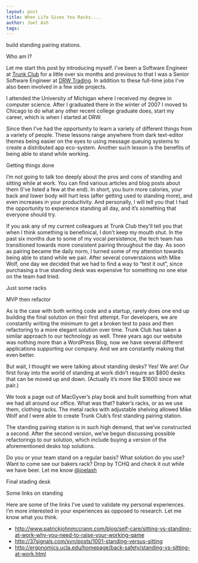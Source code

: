 ```yaml
---
layout: post
title: When Life Gives You Racks....
author: Joel Ash
tags: 
---
```

build standing pairing stations.

Who am I?

Let me start this post by introducing myself. I’ve been a Software Engineer at [Trunk Club](http://trunkclub.com/) for a little over six months and previous to that I was a Senior Software Engineer at [DRW Trading](http://drw.com/). In addition to these full-time jobs I’ve also been involved in a few side projects.

I attended the University of Michigan where I received my degree in computer science. After I graduated there in the winter of 2007 I moved to Chicago to do what any other recent college graduate does, start my career, which is when I started at DRW.

Since then I’ve had the opportunity to learn a variety of different things from a variety of people. These lessons range anywhere from dark text-editor themes being easier on the eyes to using message queuing systems to create a distributed app eco-system. Another such lesson is the benefits of being able to stand while working.

Getting things done

I’m not going to talk too deeply about the pros and cons of standing and sitting while at work. You can find various articles and blog posts about them (I’ve listed a few at the end). In short, you burn more calories, your back and lower body will hurt less (after getting used to standing more), and even increases in your productivity. And personally, I will tell you that I had the opportunity to experience standing all day, and it’s something that everyone should try.

If you ask any of my current colleagues at Trunk Club they’ll tell you that when I think something is benefinical, I don’t keep my mouth shut. In the past six months due to some of my vocal persistence, the tech team has transitioned towards more consistent pairing throughout the day. As soon as pairing became the daily norm, I turned some of my attention towards being able to stand while we pair. After several converstaions with Mike Wolf, one day we decided that we had to find a way to “test it out”, since purchasing a true standing desk was expensive for something no one else on the team had tried.

Just some racks



MVP then refactor

As is the case with both writing code and a startup, rarely does one end up building the final solution on their first attempt. For developers, we are constantly writing the minimum to get a broken test to pass and then refactoring to a more elegant solution over time. Trunk Club has taken a similar approach to our technology as well. Three years ago our website was nothing more than a WordPress Blog, now we have several different applications supporting our company. And we are constantly making that even better.

But wait, I thought we were talking about standing desks? Yes! We are! Our first foray into the world of standing at work didn’t require an $800 desks that can be moved up and down. (Actually it’s more like $1600 since we pair.)

We took a page out of MacGyver’s play book and built something from what we had all around our office. What was that? baker’s racks, or as we use them, clothing racks. The metal racks with adjustable shelving allowed Mike Wolf and I were able to create Trunk Club’s first standing pairing station.

The standing pairing station is in such high demand, that we’ve constructed a second. After the second version, we’ve begun discussing possible refactorings to our solution, which include buying a version of the aforementioned desks top solutions.

Do you or your team stand on a regular basis? What solution do you use? Want to come see our bakers rack? Drop by TCHQ and check it out while we have beer. Let me know [@joelash](https://twitter.com/joelash)

Final stading desk



Some links on standing

Here are some of the links I’ve used to validate my personal experiences. I’m more interested in your experiences as opposed to research. Let me know what you think.

- http://www.patrickjohnmccrann.com/blog/self-care/sitting-vs-standing-at-work-why-you-need-to-raise-your-working-game
- http://37signals.com/svn/posts/1001-standing-versus-sitting
- http://ergonomics.ucla.edu/homepage/back-safety/standing-vs-sitting-at-work.html
